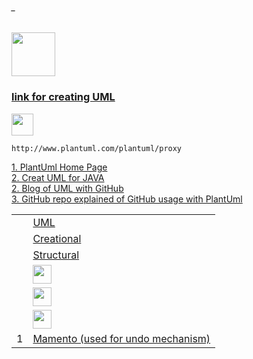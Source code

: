 ###### _

<img src="https://img.shields.io/badge/-JAVA Design Patterns%20-blue" height=70px>

### [link for creating UML</br>](#_)

<img src="https://img.shields.io/badge/Note-Repository%20must%20be%20PUBLIC%20in%20order%20to%20be%20able%20to%20use%20plantuml%20Proxy-brown" height=35px>

```
http://www.plantuml.com/plantuml/proxy
```



[1. PlantUml Home Page](https://plantuml.com/) </br>
[2. Creat UML for JAVA](https://plantuml.com/class-diagram) </br>
[2. Blog of UML with GitHub](https://blog.anoff.io/2018-07-31-diagrams-with-plantuml/) </br>
[3. GitHub repo explained of GitHub usage with PlantUml](https://github.com/jonashackt/plantuml-markdown) </br>


|     |             |
|:---:|:------------------------------| 
|     |[UML](https://github.com/sshalem/JAVA/blob/master/_8_Design_Patterns/UML/README.md)|
|     |[Creational]()  |  
|     |[Structural]()  | 
|     |[<img src="https://img.shields.io/badge/-Creational%20-blue" height=30px>](https://github.com/sshalem/JAVA/tree/master/_8_Design_Patterns/Behavioural)  |
|     |[<img src="https://img.shields.io/badge/-Structural%20-blue" height=30px>](https://github.com/sshalem/JAVA/tree/master/_8_Design_Patterns/Behavioural)  |
|     |[<img src="https://img.shields.io/badge/-Behavioural%20-blue" height=30px>](https://github.com/sshalem/JAVA/tree/master/_8_Design_Patterns/Behavioural)  |
|  1  |[Mamento (used for undo mechanism)](https://github.com/sshalem/JAVA/tree/master/_8_Design_Patterns/Behavioural/Mamento)   | 


